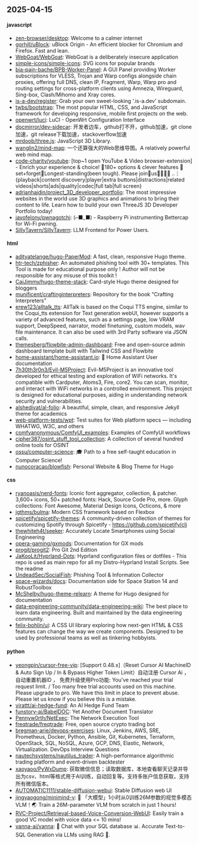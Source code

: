 ## 2025-04-15

#### javascript
* [zen-browser/desktop](https://github.com/zen-browser/desktop): Welcome to a calmer internet
* [gorhill/uBlock](https://github.com/gorhill/uBlock): uBlock Origin - An efficient blocker for Chromium and Firefox. Fast and lean.
* [WebGoat/WebGoat](https://github.com/WebGoat/WebGoat): WebGoat is a deliberately insecure application
* [simple-icons/simple-icons](https://github.com/simple-icons/simple-icons): SVG icons for popular brands
* [bia-pain-bache/BPB-Worker-Panel](https://github.com/bia-pain-bache/BPB-Worker-Panel): A GUI Panel providing Worker subscriptions for VLESS, Trojan and Warp configs alongside chain proxies, offering full DNS, clean IP, Fragment, Warp, Warp pro and routing settings for cross-platform clients using Amnezia, Wireguard, Sing-box, Clash/Mihomo and Xray cores.
* [is-a-dev/register](https://github.com/is-a-dev/register): Grab your own sweet-looking '.is-a.dev' subdomain.
* [twbs/bootstrap](https://github.com/twbs/bootstrap): The most popular HTML, CSS, and JavaScript framework for developing responsive, mobile first projects on the web.
* [openwrt/luci](https://github.com/openwrt/luci): LuCI - OpenWrt Configuration Interface
* [docmirror/dev-sidecar](https://github.com/docmirror/dev-sidecar): 开发者边车，github打不开，github加速，git clone加速，git release下载加速，stackoverflow加速
* [mrdoob/three.js](https://github.com/mrdoob/three.js): JavaScript 3D Library.
* [wanglin2/mind-map](https://github.com/wanglin2/mind-map): 一个还算强大的Web思维导图。A relatively powerful web mind map.
* [code-charity/youtube](https://github.com/code-charity/youtube): [top~1 open YouTube & Video browser-extension] - Enrich your experience & choice! 🧰180+ options & clever features 📌set+forget📌Longest-standing(been tough). Please join🧩us👨‍👩‍👧‍👧 ..⋮ {playback|content discovery|player|extra buttons|distractions|related videos|shorts|ads|quality|codec|full tab|full screen}
* [adrianhajdin/project_3D_developer_portfolio](https://github.com/adrianhajdin/project_3D_developer_portfolio): The most impressive websites in the world use 3D graphics and animations to bring their content to life. Learn how to build your own ThreeJS 3D Developer Portfolio today!
* [jayofelony/pwnagotchi](https://github.com/jayofelony/pwnagotchi): (⌐■_■) - Raspberry Pi instrumenting Bettercap for Wi-Fi pwning.
* [SillyTavern/SillyTavern](https://github.com/SillyTavern/SillyTavern): LLM Frontend for Power Users.

#### html
* [adityatelange/hugo-PaperMod](https://github.com/adityatelange/hugo-PaperMod): A fast, clean, responsive Hugo theme.
* [htr-tech/zphisher](https://github.com/htr-tech/zphisher): An automated phishing tool with 30+ templates. This Tool is made for educational purpose only ! Author will not be responsible for any misuse of this toolkit !
* [CaiJimmy/hugo-theme-stack](https://github.com/CaiJimmy/hugo-theme-stack): Card-style Hugo theme designed for bloggers
* [munificent/craftinginterpreters](https://github.com/munificent/craftinginterpreters): Repository for the book "Crafting Interpreters"
* [erew123/alltalk_tts](https://github.com/erew123/alltalk_tts): AllTalk is based on the Coqui TTS engine, similar to the Coqui_tts extension for Text generation webUI, however supports a variety of advanced features, such as a settings page, low VRAM support, DeepSpeed, narrator, model finetuning, custom models, wav file maintenance. It can also be used with 3rd Party software via JSON calls.
* [themesberg/flowbite-admin-dashboard](https://github.com/themesberg/flowbite-admin-dashboard): Free and open-source admin dashboard template built with Tailwind CSS and Flowbite
* [home-assistant/home-assistant.io](https://github.com/home-assistant/home-assistant.io): 📘 Home Assistant User documentation
* [7h30th3r0n3/Evil-M5Project](https://github.com/7h30th3r0n3/Evil-M5Project): Evil-M5Project is an innovative tool developed for ethical testing and exploration of WiFi networks. It's compatible with Cardputer, Atoms3, Fire, core2. You can scan, monitor, and interact with WiFi networks in a controlled environment. This project is designed for educational purposes, aiding in understanding network security and vulnerabilities.
* [alshedivat/al-folio](https://github.com/alshedivat/al-folio): A beautiful, simple, clean, and responsive Jekyll theme for academics
* [web-platform-tests/wpt](https://github.com/web-platform-tests/wpt): Test suites for Web platform specs — including WHATWG, W3C, and others
* [comfyanonymous/ComfyUI_examples](https://github.com/comfyanonymous/ComfyUI_examples): Examples of ComfyUI workflows
* [cipher387/osint_stuff_tool_collection](https://github.com/cipher387/osint_stuff_tool_collection): A collection of several hundred online tools for OSINT
* [ossu/computer-science](https://github.com/ossu/computer-science): 🎓 Path to a free self-taught education in Computer Science!
* [nunocoracao/blowfish](https://github.com/nunocoracao/blowfish): Personal Website & Blog Theme for Hugo

#### css
* [ryanoasis/nerd-fonts](https://github.com/ryanoasis/nerd-fonts): Iconic font aggregator, collection, & patcher. 3,600+ icons, 50+ patched fonts: Hack, Source Code Pro, more. Glyph collections: Font Awesome, Material Design Icons, Octicons, & more
* [jgthms/bulma](https://github.com/jgthms/bulma): Modern CSS framework based on Flexbox
* [spicetify/spicetify-themes](https://github.com/spicetify/spicetify-themes): A community-driven collection of themes for customizing Spotify through Spicetify - https://github.com/spicetify/cli
* [thewhiteh4t/seeker](https://github.com/thewhiteh4t/seeker): Accurately Locate Smartphones using Social Engineering
* [opera-gaming/gxmods](https://github.com/opera-gaming/gxmods): Documentation for GX mods
* [progit/progit2](https://github.com/progit/progit2): Pro Git 2nd Edition
* [JaKooLit/Hyprland-Dots](https://github.com/JaKooLit/Hyprland-Dots): Hyprland configuration files or dotfiles - This repo is used as main repo for all my Distro-Hyprland Install Scripts. See the readme
* [UndeadSec/SocialFish](https://github.com/UndeadSec/SocialFish): Phishing Tool & Information Collector
* [space-wizards/docs](https://github.com/space-wizards/docs): Documentation side for Space Station 14 and RobustToolbox
* [McShelby/hugo-theme-relearn](https://github.com/McShelby/hugo-theme-relearn): A theme for Hugo designed for documentation
* [data-engineering-community/data-engineering-wiki](https://github.com/data-engineering-community/data-engineering-wiki): The best place to learn data engineering. Built and maintained by the data engineering community.
* [felix-bohlin/ui](https://github.com/felix-bohlin/ui): A CSS UI library exploring how next-gen HTML & CSS features can change the way we create components. Designed to be used by professional teams as well as tinkering hobbyists.

#### python
* [yeongpin/cursor-free-vip](https://github.com/yeongpin/cursor-free-vip): [Support 0.48.x]（Reset Cursor AI MachineID & Auto Sign Up / In & Bypass Higher Token Limit）自动注册 Cursor Ai ，自动重置机器ID ， 免费升级使用Pro功能: You've reached your trial request limit. / Too many free trial accounts used on this machine. Please upgrade to pro. We have this limit in place to prevent abuse. Please let us know if you believe this is a mistake.
* [virattt/ai-hedge-fund](https://github.com/virattt/ai-hedge-fund): An AI Hedge Fund Team
* [funstory-ai/BabelDOC](https://github.com/funstory-ai/BabelDOC): Yet Another Document Translator
* [Pennyw0rth/NetExec](https://github.com/Pennyw0rth/NetExec): The Network Execution Tool
* [freqtrade/freqtrade](https://github.com/freqtrade/freqtrade): Free, open source crypto trading bot
* [bregman-arie/devops-exercises](https://github.com/bregman-arie/devops-exercises): Linux, Jenkins, AWS, SRE, Prometheus, Docker, Python, Ansible, Git, Kubernetes, Terraform, OpenStack, SQL, NoSQL, Azure, GCP, DNS, Elastic, Network, Virtualization. DevOps Interview Questions
* [nautechsystems/nautilus_trader](https://github.com/nautechsystems/nautilus_trader): A high-performance algorithmic trading platform and event-driven backtester
* [xaoyaoo/PyWxDump](https://github.com/xaoyaoo/PyWxDump): 获取微信信息；读取数据库，本地查看聊天记录并导出为csv、html等格式用于AI训练，自动回复等。支持多账户信息获取，支持所有微信版本。
* [AUTOMATIC1111/stable-diffusion-webui](https://github.com/AUTOMATIC1111/stable-diffusion-webui): Stable Diffusion web UI
* [jingyaogong/minimind-v](https://github.com/jingyaogong/minimind-v): 🚀 「大模型」1小时从0训练26M参数的视觉多模态VLM！🌏 Train a 26M-parameter VLM from scratch in just 1 hours!
* [RVC-Project/Retrieval-based-Voice-Conversion-WebUI](https://github.com/RVC-Project/Retrieval-based-Voice-Conversion-WebUI): Easily train a good VC model with voice data <= 10 mins!
* [vanna-ai/vanna](https://github.com/vanna-ai/vanna): 🤖 Chat with your SQL database 📊. Accurate Text-to-SQL Generation via LLMs using RAG 🔄.
